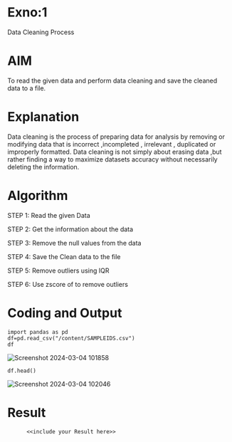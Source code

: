 # Exno:1
Data Cleaning Process

# AIM
To read the given data and perform data cleaning and save the cleaned data to a file.

# Explanation
Data cleaning is the process of preparing data for analysis by removing or modifying data that is incorrect ,incompleted , irrelevant , duplicated or improperly formatted. Data cleaning is not simply about erasing data ,but rather finding a way to maximize datasets accuracy without necessarily deleting the information.

# Algorithm
STEP 1: Read the given Data

STEP 2: Get the information about the data

STEP 3: Remove the null values from the data

STEP 4: Save the Clean data to the file

STEP 5: Remove outliers using IQR

STEP 6: Use zscore of to remove outliers

# Coding and Output
```
import pandas as pd
df=pd.read_csv("/content/SAMPLEIDS.csv")
df
```
![Screenshot 2024-03-04 101858](https://github.com/Srikaavyaathamizh/exno1/assets/144870938/5110bac4-e807-4d36-a85c-3039cd4b379e)

```
df.head()
```
![Screenshot 2024-03-04 102046](https://github.com/Srikaavyaathamizh/exno1/assets/144870938/72981ba0-5e30-40e2-926c-61618f12c793)

# Result
          <<include your Result here>>
